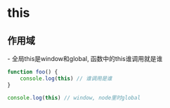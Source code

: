 # this

## 作用域

- 全局this是window和global, 函数中的this谁调用就是谁
```js
function foo() {
	console.log(this) // 谁调用是谁
}

console.log(this) // window, node里时global
```